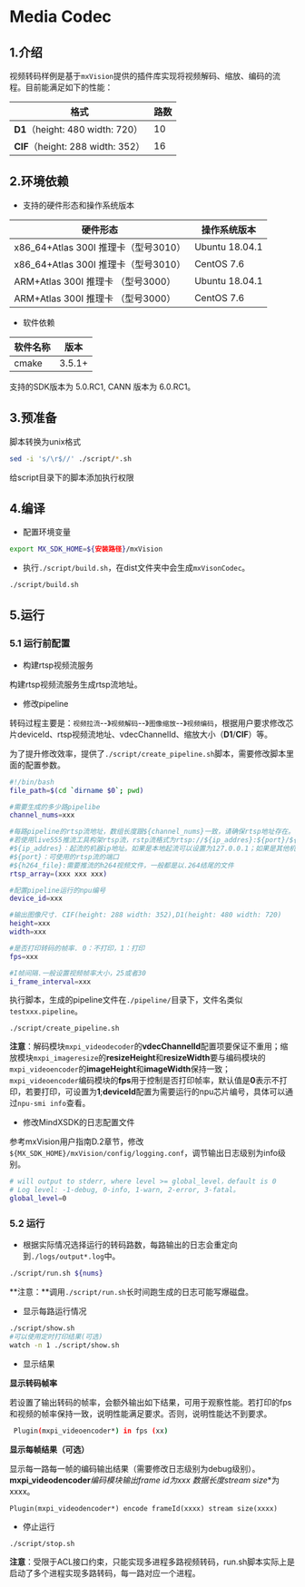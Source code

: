 # Media Codec

## 1.介绍

视频转码样例是基于`mxVision`提供的插件库实现将视频解码、缩放、编码的流程。目前能满足如下的性能：

| 格式 | 路数           |
| - | - |
| **D1**（height: 480 width: 720） | 10 |
| **CIF**（height: 288 width: 352） | 16 |

## 2.环境依赖

- 支持的硬件形态和操作系统版本

| 硬件形态                             | 操作系统版本   |
| ------------------------------------ | -------------- |
| x86_64+Atlas 300I 推理卡（型号3010） | Ubuntu 18.04.1 |
| x86_64+Atlas 300I 推理卡（型号3010） | CentOS 7.6     |
| ARM+Atlas 300I 推理卡 （型号3000）   | Ubuntu 18.04.1 |
| ARM+Atlas 300I 推理卡 （型号3000）   | CentOS 7.6     |

- 软件依赖

| 软件名称 | 版本   |
| -------- | ------ |
| cmake    | 3.5.1+ |

支持的SDK版本为 5.0.RC1, CANN 版本为 6.0.RC1。

## 3.预准备

脚本转换为unix格式

```bash
sed -i 's/\r$//' ./script/*.sh
```

给script目录下的脚本添加执行权限

## 4.编译

- 配置环境变量

```bash
export MX_SDK_HOME=${安装路径}/mxVision
```

- 执行`./script/build.sh`，在dist文件夹中会生成`mxVisonCodec`。

```bash
./script/build.sh
```

## 5.运行

### 5.1 运行前配置

- 构建rtsp视频流服务

构建rtsp视频流服务生成rtsp流地址。

- 修改pipeline

转码过程主要是：`视频拉流`--》`视频解码`--》`图像缩放`--》`视频编码`，根据用户要求修改芯片deviceId、rtsp视频流地址、vdecChannelId、缩放大小（**D1**/**CIF**）等。

为了提升修改效率，提供了`./script/create_pipeline.sh`脚本，需要修改脚本里面的配置参数。

```bash
#!/bin/bash
file_path=$(cd `dirname $0`; pwd)

#需要生成的多少路pipelibe
channel_nums=xxx

#每路pipeline的rtsp流地址，数组长度跟${channel_nums}一致，请确保rtsp地址存在。
#若使用live555推流工具构架rtsp流，rstp流格式为rtsp://${ip_addres}:${port}/${h264_file}
#${ip_addres}：起流的机器ip地址。如果是本地起流可以设置为127.0.0.1；如果是其他机器起流，那需要配置该台机器的ip地址
#${port}：可使用的rtsp流的端口
#${h264_file}:需要推流的h264视频文件，一般都是以.264结尾的文件
rtsp_array=(xxx xxx xxx)

#配置pipeline运行的npu编号
device_id=xxx

#输出图像尺寸. CIF(height: 288 width: 352),D1(height: 480 width: 720)
height=xxx
width=xxx

#是否打印转码的帧率. 0：不打印，1：打印
fps=xxx

#I帧间隔.一般设置视频帧率大小，25或者30
i_frame_interval=xxx
```

执行脚本，生成的pipeline文件在`./pipeline/`目录下，文件名类似`testxxx.pipeline`。

```
./script/create_pipeline.sh
```

**注意**：解码模块`mxpi_videodecoder`的**vdecChannelId**配置项要保证不重用；缩放模块`mxpi_imageresize`的**resizeHeight**和**resizeWidth**要与编码模块的`mxpi_videoencoder`的**imageHeight**和**imageWidth**保持一致；`mxpi_videoencoder`编码模块的**fps**用于控制是否打印帧率，默认值是**0**表示不打印，若要打印，可设置为**1**;**deviceId**配置为需要运行的npu芯片编号，具体可以通过`npu-smi info`查看。

- 修改MindXSDK的日志配置文件

参考mxVision用户指南D.2章节，修改`${MX_SDK_HOME}/mxVision/config/logging.conf`，调节输出日志级别为info级别。

```bash
# will output to stderr, where level >= global_level，default is 0
# Log level: -1-debug, 0-info, 1-warn, 2-error, 3-fatal。
global_level=0
```

### 5.2 运行

- 根据实际情况选择运行的转码路数，每路输出的日志会重定向到`./logs/output*.log`中。

```bash
./script/run.sh ${nums}
```

**注意：**调用`./script/run.sh`长时间跑生成的日志可能写爆磁盘。

- 显示每路运行情况

```bash
./script/show.sh
#可以使用定时打印结果(可选)
watch -n 1 ./script/show.sh
```

- 显示结果

**显示转码帧率**

若设置了输出转码的帧率，会额外输出如下结果，可用于观察性能。若打印的fps和视频的帧率保持一致，说明性能满足要求。否则，说明性能达不到要求。

```bash
 Plugin(mxpi_videoencoder*) in fps (xx)
```

**显示每帧结果（可选）**

显示每一路每一帧的编码输出结果（需要修改日志级别为debug级别）。**mxpi_videodencoder***编码模块输出**frame id**为xxx 数据长度**stream size**为xxxx。

```
Plugin(mxpi_videodencoder*) encode frameId(xxxx) stream size(xxxx)
```

- 停止运行

```
./script/stop.sh
```

**注意**：受限于ACL接口约束，只能实现多进程多路视频转码，run.sh脚本实际上是启动了多个进程实现多路转码，每一路对应一个进程。